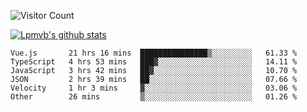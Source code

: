 ![Visitor Count](https://profile-counter.glitch.me/Lpmvb/count.svg)

[![Lpmvb's github stats](https://github-readme-stats.vercel.app/api?username=lpmvb&show_icons=true&title_color=fff&icon_color=79ff97&text_color=9f9f9f&bg_color=151515)](https://github.com/anuraghazra/github-readme-stats)

<!--
Here are some ideas to get you started:

- 🔭 I’m currently working on ...
- 🌱 I’m currently learning ...
- 👯 I’m looking to collaborate on ...
- 🤔 I’m looking for help with ...
- 💬 Ask me about ...
- 📫 How to reach me: ...
- 😄 Pronouns: ...
- ⚡ Fun fact: ...
-->

<!--START_SECTION:waka-->

```text
Vue.js       21 hrs 16 mins  ███████████████▒░░░░░░░░░   61.33 %
TypeScript   4 hrs 53 mins   ███▓░░░░░░░░░░░░░░░░░░░░░   14.11 %
JavaScript   3 hrs 42 mins   ██▓░░░░░░░░░░░░░░░░░░░░░░   10.70 %
JSON         2 hrs 39 mins   ██░░░░░░░░░░░░░░░░░░░░░░░   07.66 %
Velocity     1 hr 3 mins     ▓░░░░░░░░░░░░░░░░░░░░░░░░   03.06 %
Other        26 mins         ▒░░░░░░░░░░░░░░░░░░░░░░░░   01.26 %
```

<!--END_SECTION:waka-->
